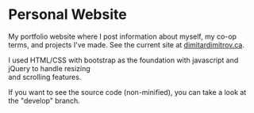 # Personal Website

My portfolio website where I post information about myself, my co-op terms, and projects I've made. See the current site at [dimitardimitrov.ca](https://dimitardimitrov.ca/).<br>

I used HTML/CSS with bootstrap as the foundation with javascript and jQuery to handle resizing<br>
and scrolling features.

If you want to see the source code (non-minified), you can take a look at the "develop" branch.
